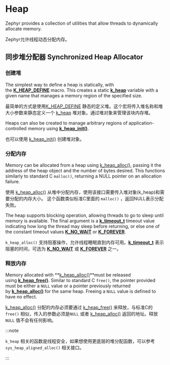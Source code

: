 # Heap

Zephyr provides a collection of utilities that allow threads to dynamically allocate memory.

Zephyr允许线程动态分配内存。

## 同步堆分配器 Synchronized Heap Allocator

### 创建堆

The simplest way to define a heap is statically, with the **[K_HEAP_DEFINE](https://docs.zephyrproject.org/latest/kernel/memory_management/heap.html#c.K_HEAP_DEFINE)** macro. This creates a static **[k_heap](https://docs.zephyrproject.org/latest/kernel/memory_management/heap.html#c.k_heap)** variable with a given name that manages a memory region of the specified size.

最简单的方式是使用[K_HEAP_DEFINE](https://docs.zephyrproject.org/latest/kernel/memory_management/heap.html#c.K_HEAP_DEFINE) 静态的定义堆。这个宏将传入堆名称和堆大小参数来静态定义一个 [k_heap](https://docs.zephyrproject.org/latest/kernel/memory_management/heap.html#c.k_heap) 堆对象。通过堆对象来管理该块内存堆。

Heaps can also be created to manage arbitrary regions of application-controlled memory using **[k_heap_init()](https://docs.zephyrproject.org/latest/kernel/memory_management/heap.html#c.k_heap_init)**.

也可以使用 [k_heap_init()](https://docs.zephyrproject.org/latest/kernel/memory_management/heap.html#c.k_heap_init) 创建堆对象。

### 分配内存

Memory can be allocated from a heap using [k_heap_alloc()](https://docs.zephyrproject.org/latest/kernel/memory_management/heap.html#c.k_heap_alloc), passing it the address of the heap object and the number of bytes desired. This functions similarly to standard C `malloc()`, returning a NULL pointer on an allocation failure.

使用 [k_heap_alloc()](https://docs.zephyrproject.org/latest/kernel/memory_management/heap.html#c.k_heap_alloc) 从堆中分配内存，使用该接口需要传入堆对象(k_heap)和需要分配的内存大小。
这个函数类似标准C里面的 `malloc()` ，返回NULL表示分配失败。

The heap supports blocking operation, allowing threads to go to sleep until memory is available. The final argument is a **[k_timeout_t](https://docs.zephyrproject.org/latest/kernel/services/timing/clocks.html#c.k_timeout_t)** timeout value indicating how long the thread may sleep before returning, or else one of the constant timeout values **[K_NO_WAIT](https://docs.zephyrproject.org/latest/kernel/services/timing/clocks.html#c.K_NO_WAIT)** or **[K_FOREVER](https://docs.zephyrproject.org/latest/kernel/services/timing/clocks.html#c.K_FOREVER)**.

`k_heap_alloc()` 支持阻塞操作，允许线程睡眠直到内存可用。**[k_timeout_t](https://docs.zephyrproject.org/latest/kernel/services/timing/clocks.html#c.k_timeout_t)** 表示阻塞的时间，可选为 **[K_NO_WAIT](https://docs.zephyrproject.org/latest/kernel/services/timing/clocks.html#c.K_NO_WAIT)** 或 **[K_FOREVER](https://docs.zephyrproject.org/latest/kernel/services/timing/clocks.html#c.K_FOREVER)** 之一。

### 释放内存

Memory allocated with **[k_heap_alloc()](https://docs.zephyrproject.org/latest/kernel/memory_management/heap.html#c.k_heap_alloc)**must be released using **[k_heap_free()](https://docs.zephyrproject.org/latest/kernel/memory_management/heap.html#c.k_heap_free)**. Similar to standard C `free()`, the pointer provided must be either a `NULL` value or a pointer previously returned by **[k_heap_alloc()](https://docs.zephyrproject.org/latest/kernel/memory_management/heap.html#c.k_heap_alloc)** for the same heap. Freeing a `NULL` value is defined to have no effect.

[k_heap_alloc()](https://docs.zephyrproject.org/latest/kernel/memory_management/heap.html#c.k_heap_alloc) 分配的内存必须要通过 [k_heap_free()](https://docs.zephyrproject.org/latest/kernel/memory_management/heap.html#c.k_heap_free) 来释放，与标准C的 `free()` 相似，传入的参数必须是`NULL` 或者 [k_heap_alloc()](https://docs.zephyrproject.org/latest/kernel/memory_management/heap.html#c.k_heap_alloc) 返回的地址。释放 `NULL` 值不会有任何影响。

:::note

`k_heap` 相关的函数是线程安全，如果想使用更底层的堆分配函数，可以参考`sys_heap_aligned_alloc()` 相关接口。

:::